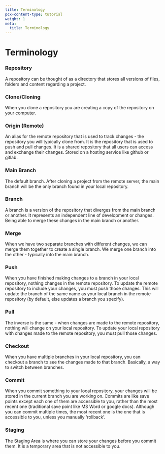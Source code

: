 ```yaml
---
title: Terminology
pcx-content-type: tutorial
weight: 1
meta:
  title: Terminology
---
```


# Terminology

### Repository

A repository can be thought of as a directory that stores all versions of files, folders and content regarding a project.

### Clone/Cloning

When you clone a repository you are creating a copy of the repository on your computer.

### Origin (Remote)

An alias for the remote repository that is used to track changes - the repository you will typically clone from. It is the repository that is used to push and pull changes. It is a shared repository that all users can access and exchange their changes. Stored on a hosting service like github or gitlab.

### Main Branch

The default branch. After cloning a project from the remote server, the main branch will be the only branch found in your local repository.

### Branch

A branch is a version of the repository that diverges from the main branch or another. It represents an independent line of development or changes. Being able to merge these changes in the main branch or another.

### Merge

When we have two separate branches with different changes, we can merge them together to create a single branch. We merge one branch into the other - typically into the main branch.

### Push

When you have finished making changes to a branch in your local repository, nothing changes in the remote repository. To update the remote repository to include your changes, you must push those changes. This will update the branch of the same name as your local branch in the remote repository (by default, else updates a branch you specify).

### Pull

The inverse is the same - when changes are made to the remote repository, nothing will change on your local repository. To update your local repository with changes made to the remote repository, you must pull those changes.

### Checkout

When you have multiple branches in your local repository, you can checkout a branch to see the changes made to that branch. Basically, a way to switch between branches.

### Commit

When you commit something to your local repository, your changes will be stored in the current branch you are working on. Commits are like save points except each one of them are accessible to you, rather than the most recent one (traditional save point like MS Word or google docs). Although you can commit multiple times, the most recent one is the one that is accessible to you, unless you manually 'rollback'.

### Staging

The Staging Area is where you can store your changes before you commit them. It is a temporary area that is not accessible to you.
